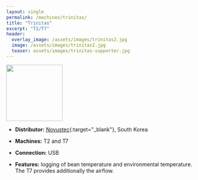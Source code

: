 ```yaml
---
layout: single
permalink: /machines/trinitas/
title: "Trinitas"
excerpt: "T2/T7"
header:
  overlay_image: /assets/images/trinitas2.jpg
  image: /assets/images/trinitas2.jpg
  teaser: assets/images/trinitas-supporter.jpg
---
```


<img class="tab-image" src="{{ site.baseurl }}/assets/images/supporter-badge.png" width="150px">

* __Distributor:__ [Novustec](http://novustec.co.kr/){:target="_blank"}, South Korea

* __Machines:__ T2 and T7
* __Connection:__ USB
* __Features:__ logging of bean temperature and environmental temperature. The T7 provides additionally the airflow.